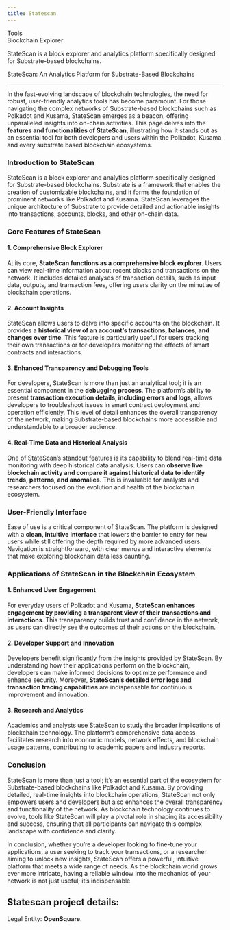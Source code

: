 ```yaml
---
title: Statescan
---
```

Tools  
 Blockchain Explorer  

StateScan is a block explorer and analytics platform specifically designed for Substrate-based blockchains.


StateScan: An Analytics Platform for Substrate-Based Blockchains  

-------------------------------------------------------------------

In the fast-evolving landscape of blockchain technologies, the need for robust, user-friendly analytics tools has become paramount. For those navigating the complex networks of Substrate-based blockchains such as Polkadot and Kusama, StateScan emerges as a beacon, offering unparalleled insights into on-chain activities. This page delves into the **features and functionalities of StateScan**, illustrating how it stands out as an essential tool for both developers and users within the Polkadot, Kusama and every substrate based blockchain ecosystems.

### Introduction to StateScan

StateScan is a block explorer and analytics platform specifically designed for Substrate-based blockchains. Substrate is a framework that enables the creation of customizable blockchains, and it forms the foundation of prominent networks like Polkadot and Kusama. StateScan leverages the unique architecture of Substrate to provide detailed and actionable insights into transactions, accounts, blocks, and other on-chain data.

### Core Features of StateScan

#### 1. Comprehensive Block Explorer

At its core, **StateScan functions as a comprehensive block explorer**. Users can view real-time information about recent blocks and transactions on the network. It includes detailed analyses of transaction details, such as input data, outputs, and transaction fees, offering users clarity on the minutiae of blockchain operations.

#### 2. Account Insights

StateScan allows users to delve into specific accounts on the blockchain. It provides a **historical view of an account’s transactions, balances, and changes over time**. This feature is particularly useful for users tracking their own transactions or for developers monitoring the effects of smart contracts and interactions.

#### 3. Enhanced Transparency and Debugging Tools

For developers, StateScan is more than just an analytical tool; it is an essential component in the **debugging process**. The platform’s ability to present **transaction execution details, including errors and logs**, allows developers to troubleshoot issues in smart contract deployment and operation efficiently. This level of detail enhances the overall transparency of the network, making Substrate-based blockchains more accessible and understandable to a broader audience.

#### 4. Real-Time Data and Historical Analysis

One of StateScan’s standout features is its capability to blend real-time data monitoring with deep historical data analysis. Users can **observe live blockchain activity and compare it against historical data to identify trends, patterns, and anomalies**. This is invaluable for analysts and researchers focused on the evolution and health of the blockchain ecosystem.

### User-Friendly Interface

Ease of use is a critical component of StateScan. The platform is designed with a **clean, intuitive interface** that lowers the barrier to entry for new users while still offering the depth required by more advanced users. Navigation is straightforward, with clear menus and interactive elements that make exploring blockchain data less daunting.

### Applications of StateScan in the Blockchain Ecosystem

#### 1. Enhanced User Engagement

For everyday users of Polkadot and Kusama, **StateScan enhances engagement by providing a transparent view of their transactions and interactions**. This transparency builds trust and confidence in the network, as users can directly see the outcomes of their actions on the blockchain.

#### 2. Developer Support and Innovation

Developers benefit significantly from the insights provided by StateScan. By understanding how their applications perform on the blockchain, developers can make informed decisions to optimize performance and enhance security. Moreover, **StateScan’s detailed error logs and transaction tracing capabilities** are indispensable for continuous improvement and innovation.

#### 3. Research and Analytics

Academics and analysts use StateScan to study the broader implications of blockchain technology. The platform’s comprehensive data access facilitates research into economic models, network effects, and blockchain usage patterns, contributing to academic papers and industry reports.

### Conclusion

StateScan is more than just a tool; it’s an essential part of the ecosystem for Substrate-based blockchains like Polkadot and Kusama. By providing detailed, real-time insights into blockchain operations, StateScan not only empowers users and developers but also enhances the overall transparency and functionality of the network. As blockchain technology continues to evolve, tools like StateScan will play a pivotal role in shaping its accessibility and success, ensuring that all participants can navigate this complex landscape with confidence and clarity.

In conclusion, whether you’re a developer looking to fine-tune your applications, a user seeking to track your transactions, or a researcher aiming to unlock new insights, StateScan offers a powerful, intuitive platform that meets a wide range of needs. As the blockchain world grows ever more intricate, having a reliable window into the mechanics of your network is not just useful; it’s indispensable.


Statescan project details:
--------------------------

   Legal Entity: **OpenSquare**.
